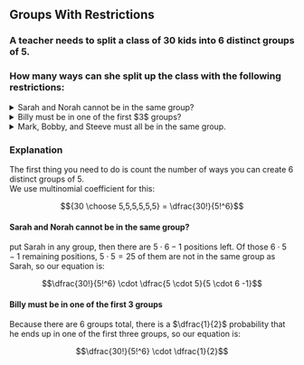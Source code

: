 ## Groups With Restrictions
### A teacher needs to split a class of $30$ kids into $6$ distinct groups of $5$.  
### How many ways can she split up the class with the following restrictions:

<details>
  $\dfrac{30!}{5!^6} \cdot \dfrac{5 \cdot 5}{5 \cdot 6 - 1}$
  <summary>Sarah and Norah cannot be in the same group?</summary>
</details>

<details>
  $\dfrac{30!}{5!^6} \cdot \dfrac{1}{2}$
  <summary>Billy must be in one of the first $3$ groups?</summary>
</details>

<details>
  $\dfrac{30!}{5!^6} \cdot \dfrac{6 {5 \choose 3}}{{30 \choose 3}}$
  <summary>Mark, Bobby, and Steeve must all be in the same group.</summary>
</details>

### Explanation
The first thing you need to do is count the number of ways you can create $6$ distinct groups of $5$.  
We use multinomial coefficient for this:
```math
{30 \choose 5,5,5,5,5,5} = \dfrac{30!}{5!^6}
```
#### Sarah and Norah cannot be in the same group?
put Sarah in any group, then there are $5 \cdot 6 - 1$ positions left.  Of those $6 \cdot 5 - 1$ remaining positions, $5 \cdot 5 = 25$ of them are not in the same group as Sarah, so our equation is:
```math
\dfrac{30!}{5!^6} \cdot \dfrac{5 \cdot 5}{5 \cdot 6 -1}
```
#### Billy must be in one of the first $3$ groups
Because there are $6$ groups total, there is a $\dfrac{1}{2}$ probability that he ends up in one of the first three groups, so our equation is:
```math
\dfrac{30!}{5!^6} \cdot \dfrac{1}{2}
```
